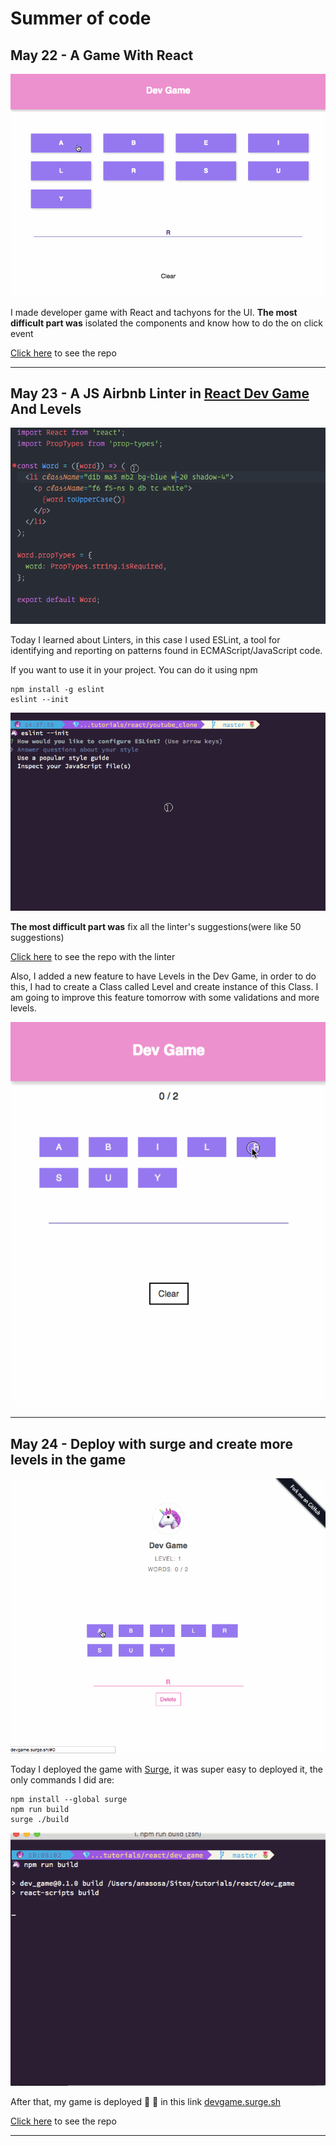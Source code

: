 # Summer of code

## May 22 - A Game With React

![dev Game demo](https://raw.githubusercontent.com/anamariasosam/summer_of_code/master/gifs/may/22/demo.gif)

I made developer game with React and tachyons for the UI.
**The most difficult part was**  isolated the components and know how to do the on click event

[Click here](https://github.com/anamariasosam/react_dev_game/) to see the repo

___

## May 23 - A JS Airbnb Linter in [React Dev Game](https://github.com/anamariasosam/react_dev_game/) And Levels

![linter demo](https://raw.githubusercontent.com/anamariasosam/summer_of_code/master/gifs/may/23/demo.gif)


Today I learned about Linters, in this case I used ESLint, a tool for identifying and reporting on patterns found in ECMAScript/JavaScript code.

If you want to use it in your project. You can do it using npm

```
npm install -g eslint
eslint --init
```

![linter demo](https://github.com/anamariasosam/summer_of_code/blob/master/gifs/may/23/linter.gif)

**The most difficult part was** fix all the linter's suggestions(were like 50 suggestions)

[Click here](https://github.com/anamariasosam/react_dev_game/) to see the repo with the linter

Also, I added a new feature to have Levels in the Dev Game, in order to do this, I had to create a Class called Level and create instance of this Class. I am going to improve this feature tomorrow with some validations and more levels.

![levels demo](https://github.com/anamariasosam/summer_of_code/blob/master/gifs/may/23/levels.gif)

___

## May 24 - Deploy with surge and create more levels in the game

![dev Game demo](https://raw.githubusercontent.com/anamariasosam/summer_of_code/master/gifs/may/24/demo.gif)

Today I deployed the game with [Surge](https://surge.sh/), it was super easy to deployed it,
the only commands I did are:

```
npm install --global surge
npm run build
surge ./build
```
![surge demo](https://raw.githubusercontent.com/anamariasosam/summer_of_code/master/gifs/may/24/surge.gif)

After that, my game is deployed  🎉 🎉  in this link [devgame.surge.sh](http://devgame.surge.sh/)


[Click here](https://github.com/anamariasosam/react_dev_game/) to see the repo

___
